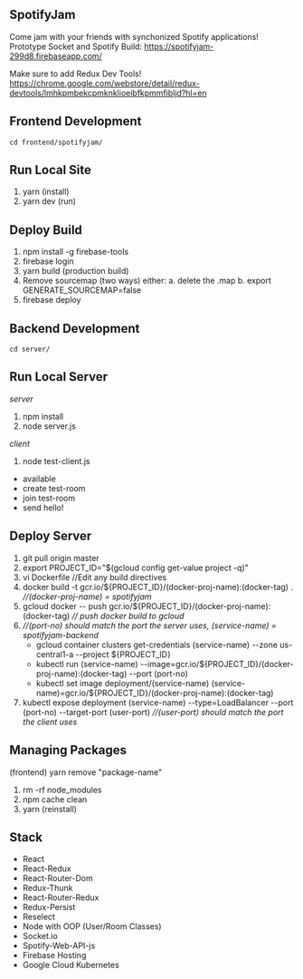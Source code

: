 SpotifyJam
---

Come jam with your friends with synchonized Spotify applications!
Prototype Socket and Spotify Build:
https://spotifyjam-299d8.firebaseapp.com/

Make sure to add Redux Dev Tools! 
https://chrome.google.com/webstore/detail/redux-devtools/lmhkpmbekcpmknklioeibfkpmmfibljd?hl=en

Frontend Development
---
```
cd frontend/spotifyjam/
```

Run Local Site
---
1. yarn (install)
3. yarn dev (run)

Deploy Build
---
1. npm install -g firebase-tools
2. firebase login 
3. yarn build (production build)
4. Remove sourcemap (two ways) either:
    a. delete the .map
    b. export GENERATE_SOURCEMAP=false
5. firebase deploy

Backend Development
---
```
cd server/
```

Run Local Server
---
_server_
1. npm install
2. node server.js

_client_
1. node test-client.js
  * available
  * create test-room
  * join test-room
  * send hello!

Deploy Server
---
1. git pull origin master
2. export PROJECT_ID="$(gcloud config get-value project -q)"
3. vi Dockerfile //Edit any build directives
4. docker build -t gcr.io/${PROJECT_ID}/(docker-proj-name):(docker-tag) .  _//(docker-proj-name) = spotifyjam_
5. gcloud docker -- push gcr.io/${PROJECT_ID}/(docker-proj-name):(docker-tag) _// push docker build to gcloud_
6. _//(port-no) should match the port the server uses, (service-name) = spotifyjam-backend_
    * gcloud container clusters get-credentials (service-name) --zone us-central1-a --project ${PROJECT_ID}
    * kubectl run (service-name) --image=gcr.io/${PROJECT_ID}/(docker-proj-name):(docker-tag) --port (port-no) 
    * kubectl set image deployment/(service-name) (service-name)=gcr.io/${PROJECT_ID}/(docker-proj-name):(docker-tag)
7. kubectl expose deployment (service-name) --type=LoadBalancer --port (port-no) --target-port (user-port) _//(user-port) should match the port the client uses_


Managing Packages 
---
(frontend) yarn remove "package-name" 

1. rm -rf node_modules
2. npm cache clean
3. yarn (reinstall)

Stack
---
- React
- React-Redux
- React-Router-Dom
- Redux-Thunk
- React-Router-Redux
- Redux-Persist
- Reselect
- Node with OOP (User/Room Classes)
- Socket.io
- Spotify-Web-API-js
- Firebase Hosting
- Google Cloud Kubernetes
